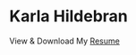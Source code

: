 # Karla Hildebran

View & Download My <a target="_blank" href="resumes/karla-resume.pdf">Resume <i class="bi bi-filetype-pdf"></i>



